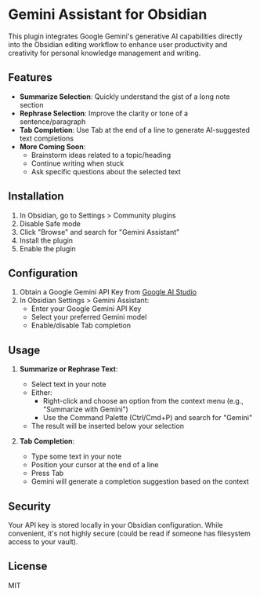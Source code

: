 # Gemini Assistant for Obsidian

This plugin integrates Google Gemini's generative AI capabilities directly into the Obsidian editing workflow to enhance user productivity and creativity for personal knowledge management and writing.

## Features

- **Summarize Selection**: Quickly understand the gist of a long note section
- **Rephrase Selection**: Improve the clarity or tone of a sentence/paragraph
- **Tab Completion**: Use Tab at the end of a line to generate AI-suggested text completions
- **More Coming Soon**:
  - Brainstorm ideas related to a topic/heading
  - Continue writing when stuck
  - Ask specific questions about the selected text

## Installation

1. In Obsidian, go to Settings > Community plugins
2. Disable Safe mode
3. Click "Browse" and search for "Gemini Assistant"
4. Install the plugin
5. Enable the plugin

## Configuration

1. Obtain a Google Gemini API Key from [Google AI Studio](https://aistudio.google.com/)
2. In Obsidian Settings > Gemini Assistant:
   - Enter your Google Gemini API Key
   - Select your preferred Gemini model
   - Enable/disable Tab completion

## Usage

1. **Summarize or Rephrase Text**:
   - Select text in your note
   - Either:
     - Right-click and choose an option from the context menu (e.g., "Summarize with Gemini")
     - Use the Command Palette (Ctrl/Cmd+P) and search for "Gemini"
   - The result will be inserted below your selection

2. **Tab Completion**:
   - Type some text in your note
   - Position your cursor at the end of a line
   - Press Tab
   - Gemini will generate a completion suggestion based on the context

## Security

Your API key is stored locally in your Obsidian configuration. While convenient, it's not highly secure (could be read if someone has filesystem access to your vault).

## License

MIT 